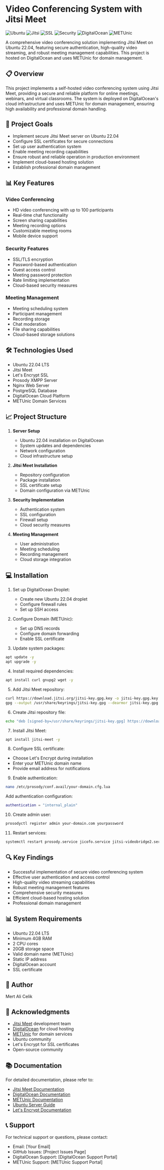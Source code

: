 # Video Conferencing System with Jitsi Meet

![Ubuntu](https://img.shields.io/badge/Ubuntu-22.04-orange)
![Jitsi](https://img.shields.io/badge/Jitsi-Meet-blue)
![SSL](https://img.shields.io/badge/SSL-Let's%20Encrypt-green)
![Security](https://img.shields.io/badge/Security-Authentication-lightgrey)
![DigitalOcean](https://img.shields.io/badge/DigitalOcean-Cloud-blue)
![METUnic](https://img.shields.io/badge/METUnic-Domain-orange)

A comprehensive video conferencing solution implementing Jitsi Meet on Ubuntu 22.04, featuring secure authentication, high-quality video streaming, and robust meeting management capabilities. This project is hosted on DigitalOcean and uses METUnic for domain management.

## 📋 Overview

This project implements a self-hosted video conferencing system using Jitsi Meet, providing a secure and reliable platform for online meetings, webinars, and virtual classrooms. The system is deployed on DigitalOcean's cloud infrastructure and uses METUnic for domain management, ensuring high availability and professional domain handling.

## 🎯 Project Goals

- Implement secure Jitsi Meet server on Ubuntu 22.04
- Configure SSL certificates for secure connections
- Set up user authentication system
- Enable meeting recording capabilities
- Ensure robust and reliable operation in production environment
- Implement cloud-based hosting solution
- Establish professional domain management

## 📊 Key Features

### Video Conferencing
- HD video conferencing with up to 100 participants
- Real-time chat functionality
- Screen sharing capabilities
- Meeting recording options
- Customizable meeting rooms
- Mobile device support

### Security Features
- SSL/TLS encryption
- Password-based authentication
- Guest access control
- Meeting password protection
- Rate limiting implementation
- Cloud-based security measures

### Meeting Management
- Meeting scheduling system
- Participant management
- Recording storage
- Chat moderation
- File sharing capabilities
- Cloud-based storage solutions

## 🛠️ Technologies Used

- Ubuntu 22.04 LTS
- Jitsi Meet
- Let's Encrypt SSL
- Prosody XMPP Server
- Nginx Web Server
- PostgreSQL Database
- DigitalOcean Cloud Platform
- METUnic Domain Services

## 📈 Project Structure

1. **Server Setup**
   - Ubuntu 22.04 installation on DigitalOcean
   - System updates and dependencies
   - Network configuration
   - Cloud infrastructure setup

2. **Jitsi Meet Installation**
   - Repository configuration
   - Package installation
   - SSL certificate setup
   - Domain configuration via METUnic

3. **Security Implementation**
   - Authentication system
   - SSL configuration
   - Firewall setup
   - Cloud security measures

4. **Meeting Management**
   - User administration
   - Meeting scheduling
   - Recording management
   - Cloud storage integration

## 💻 Installation

1. Set up DigitalOcean Droplet:
   - Create new Ubuntu 22.04 droplet
   - Configure firewall rules
   - Set up SSH access

2. Configure Domain (METUnic):
   - Set up DNS records
   - Configure domain forwarding
   - Enable SSL certificate

3. Update system packages:
```bash
apt update -y
apt upgrade -y
```

4. Install required dependencies:
```bash
apt install curl gnupg2 wget -y
```

5. Add Jitsi Meet repository:
```bash
curl https://download.jitsi.org/jitsi-key.gpg.key -o jitsi-key.gpg.key
gpg --output /usr/share/keyrings/jitsi-key.gpg --dearmor jitsi-key.gpg.key
```

6. Create Jitsi repository file:
```bash
echo "deb [signed-by=/usr/share/keyrings/jitsi-key.gpg] https://download.jitsi.org stable/" | sudo tee /etc/apt/sources.list.d/jitsi-stable.list
```

7. Install Jitsi Meet:
```bash
apt install jitsi-meet -y
```

8. Configure SSL certificate:
- Choose Let's Encrypt during installation
- Enter your METUnic domain name
- Provide email address for notifications

9. Enable authentication:
```bash
nano /etc/prosody/conf.avail/your-domain.cfg.lua
```
Add authentication configuration:
```lua
authentication = "internal_plain"
```

10. Create admin user:
```bash
prosodyctl register admin your-domain.com yourpassword
```

11. Restart services:
```bash
systemctl restart prosody.service jicofo.service jitsi-videobridge2.service
```

## 🔍 Key Findings

- Successful implementation of secure video conferencing system
- Effective user authentication and access control
- High-quality video streaming capabilities
- Robust meeting management features
- Comprehensive security measures
- Efficient cloud-based hosting solution
- Professional domain management

## 📊 System Requirements

- Ubuntu 22.04 LTS
- Minimum 4GB RAM
- 2 CPU cores
- 20GB storage space
- Valid domain name (METUnic)
- Static IP address
- DigitalOcean account
- SSL certificate

## 👤 Author

Mert Ali Celik

## 🙏 Acknowledgments

- [Jitsi Meet](https://github.com/jitsi/jitsi-meet) development team
- [DigitalOcean](https://www.digitalocean.com/) for cloud hosting
- [METUnic](https://app.metunic.com.tr/client/login/) for domain services
- Ubuntu community
- Let's Encrypt for SSL certificates
- Open-source community

## 📚 Documentation

For detailed documentation, please refer to:
- [Jitsi Meet Documentation](https://jitsi.github.io/handbook/)
- [DigitalOcean Documentation](https://docs.digitalocean.com/)
- [METUnic Documentation](https://app.metunic.com.tr/client/login/)
- [Ubuntu Server Guide](https://ubuntu.com/server/docs)
- [Let's Encrypt Documentation](https://letsencrypt.org/docs/)

## 📞 Support

For technical support or questions, please contact:
- Email: [Your Email]
- GitHub Issues: [Project Issues Page]
- DigitalOcean Support: [DigitalOcean Support Portal]
- METUnic Support: [METUnic Support Portal]
